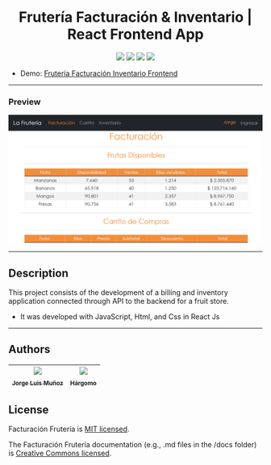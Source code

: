 <h1 align="center"> Frutería Facturación & Inventario  | React Frontend App </h1>

<p align="center">
  <img src="https://img.shields.io/badge/JavaScript-f1e05a">
  <img src="https://img.shields.io/badge/Html-e34c26">
  <img src="https://img.shields.io/badge/Css-563d7c">
  <img src="https://img.shields.io/badge/status-close-ff3333">
</p>

* Demo: [Frutería Facturación Inventario Frontend](https://jorgelmunozp.github.io/fruteria-facturacion-inventario-frontend-react/)

***

### Preview
![Preview](/docs/preview.png)

***


## Description

This project consists of the development of a billing and inventory application connected through API to the backend for a fruit store.

* It was developed with JavaScript, Html, and Css in React Js

***

## Authors

| [<img src="https://avatars.githubusercontent.com/u/101136356?s=400&v=4" width=115><br><sub>Jorge Luis Muñoz</sub>](https://github.com/jorgelmunozp) | [<img src="https://avatars.githubusercontent.com/u/109540980?v=4" width=115><br><sub>Hárgomo</sub>](https://github.com/hargomo) |
| :---: | :---: |

## License

Facturación Frutería is [MIT licensed](/docs/LICENSE.txt).

The Facturación Frutería documentation (e.g., .md files in the /docs folder) is [Creative Commons licensed](/docs/LICENSE-docs.txt).